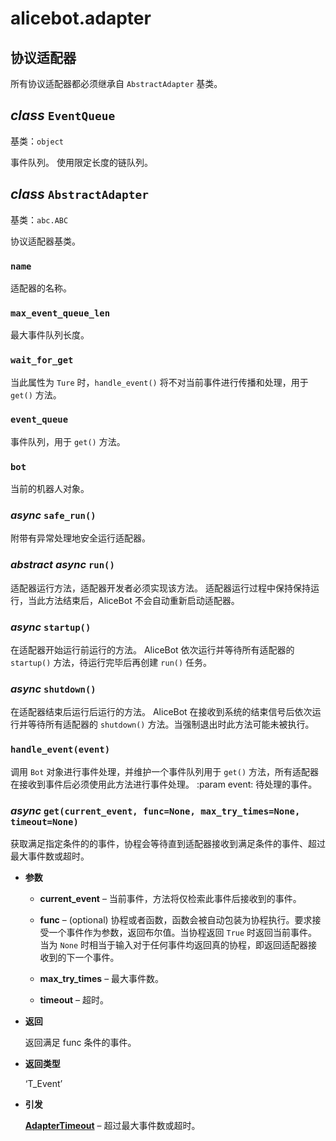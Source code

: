# alicebot.adapter

## 协议适配器

所有协议适配器都必须继承自 `AbstractAdapter` 基类。


## _class_ `EventQueue`

基类：`object`

事件队列。
使用限定长度的链队列。


## _class_ `AbstractAdapter`

基类：`abc.ABC`

协议适配器基类。


### `name`

适配器的名称。


### `max_event_queue_len`

最大事件队列长度。


### `wait_for_get`

当此属性为 `Ture` 时，`handle_event()` 将不对当前事件进行传播和处理，用于 `get()` 方法。


### `event_queue`

事件队列，用于 `get()` 方法。


### `bot`

当前的机器人对象。


### _async_ `safe_run()`

附带有异常处理地安全运行适配器。


### _abstract async_ `run()`

适配器运行方法，适配器开发者必须实现该方法。
适配器运行过程中保持保持运行，当此方法结束后，AliceBot 不会自动重新启动适配器。


### _async_ `startup()`

在适配器开始运行前运行的方法。
AliceBot 依次运行并等待所有适配器的 `startup()` 方法，待运行完毕后再创建 `run()` 任务。


### _async_ `shutdown()`

在适配器结束后运行后运行的方法。
AliceBot 在接收到系统的结束信号后依次运行并等待所有适配器的 `shutdown()` 方法。当强制退出时此方法可能未被执行。


### `handle_event(event)`

调用 `Bot` 对象进行事件处理，并维护一个事件队列用于 `get()` 方法，所有适配器在接收到事件后必须使用此方法进行事件处理。
:param event: 待处理的事件。


### _async_ `get(current_event, func=None, max_try_times=None, timeout=None)`

获取满足指定条件的的事件，协程会等待直到适配器接收到满足条件的事件、超过最大事件数或超时。


* **参数**

    
    * **current_event** – 当前事件，方法将仅检索此事件后接收到的事件。


    * **func** – (optional) 协程或者函数，函数会被自动包装为协程执行。要求接受一个事件作为参数，返回布尔值。当协程返回 `True` 时返回当前事件。
    当为 `None` 时相当于输入对于任何事件均返回真的协程，即返回适配器接收到的下一个事件。


    * **max_try_times** – 最大事件数。


    * **timeout** – 超时。



* **返回**

    返回满足 func 条件的事件。



* **返回类型**

    ‘T_Event’



* **引发**

    [**AdapterTimeout**](../exception.md#alicebot.exception.AdapterTimeout) – 超过最大事件数或超时。
